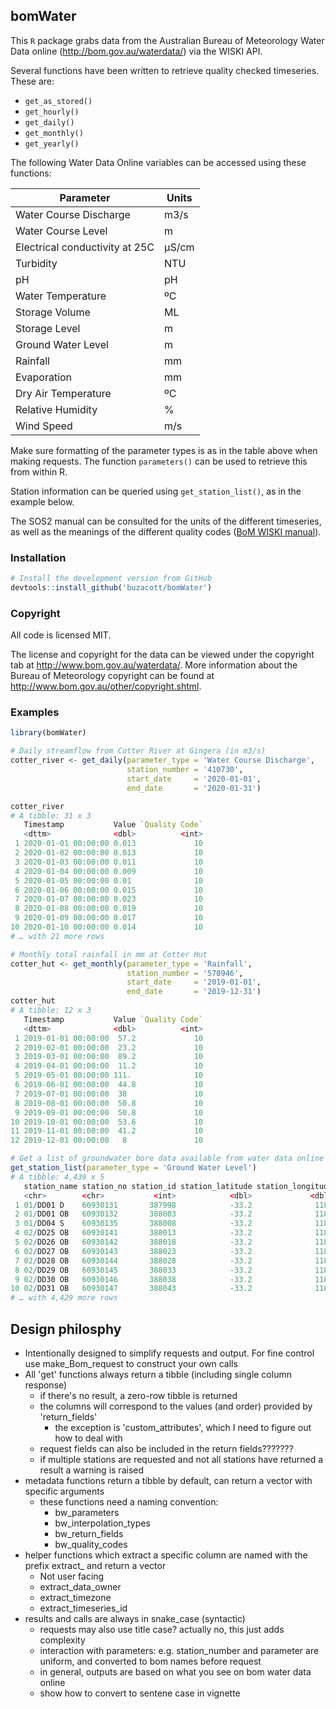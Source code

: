 ## bomWater

This `R` package grabs data from the Australian Bureau of Meteorology Water Data online (http://bom.gov.au/waterdata/) via the WISKI API.

Several functions have been written to retrieve quality checked timeseries. These are:

- `get_as_stored()`
- `get_hourly()`
- `get_daily()`
- `get_monthly()`
- `get_yearly()`

The following Water Data Online variables can be accessed using these functions:

| Parameter                      | Units  |
| ------------------------------ | ------ |
| Water Course Discharge         | m3/s   |
| Water Course Level             | m      |
| Electrical conductivity at 25C | µS/cm  |
| Turbidity                      | NTU    |
| pH                             | pH     |
| Water Temperature              | ºC     |
| Storage Volume                 | ML     |
| Storage Level                  | m      |
| Ground Water Level             | m      |
| Rainfall                       | mm     |
| Evaporation                    | mm     |
| Dry Air Temperature            | ºC     |
| Relative Humidity              | %      |
| Wind Speed                     | m/s    |

Make sure formatting of the parameter types is as in the table above when making requests. The function `parameters()` can be used to retrieve this from within R.

Station information can be queried using `get_station_list()`, as in the example below.

The SOS2 manual can be consulted for the units of the different timeseries, as well as the meanings of the different quality codes ([BoM WISKI manual](http://www.bom.gov.au/waterdata/wiski-web-public/Guide\%20to\%20Sensor\%20Observation\%20Services\%20(SOS2)\%20for\%20Water\%20Data\%20\%20Online\%20v1.0.1.pdf)).

### Installation

```r
# Install the development version from GitHub
devtools::install_github('buzacott/bomWater')
```

### Copyright

All code is licensed MIT.

The license and copyright for the data can be viewed under the copyright tab at http://www.bom.gov.au/waterdata/. More information about the Bureau of Meteorology copyright can be found at http://www.bom.gov.au/other/copyright.shtml.

### Examples

```r
library(bomWater)

# Daily streamflow from Cotter River at Gingera (in m3/s)
cotter_river <- get_daily(parameter_type = 'Water Course Discharge',
                          station_number = '410730',
                          start_date     = '2020-01-01',
                          end_date       = '2020-01-31')

cotter_river
# A tibble: 31 x 3
   Timestamp           Value `Quality Code`
   <dttm>              <dbl>          <int>
 1 2020-01-01 00:00:00 0.013             10
 2 2020-01-02 00:00:00 0.013             10
 3 2020-01-03 00:00:00 0.011             10
 4 2020-01-04 00:00:00 0.009             10
 5 2020-01-05 00:00:00 0.01              10
 6 2020-01-06 00:00:00 0.015             10
 7 2020-01-07 00:00:00 0.023             10
 8 2020-01-08 00:00:00 0.019             10
 9 2020-01-09 00:00:00 0.017             10
10 2020-01-10 00:00:00 0.014             10
# … with 21 more rows

# Monthly total rainfall in mm at Cotter Hut
cotter_hut <- get_monthly(parameter_type = 'Rainfall',
                          station_number = '570946',
                          start_date     = '2019-01-01',
                          end_date       = '2019-12-31')
cotter_hut
# A tibble: 12 x 3
   Timestamp           Value `Quality Code`
   <dttm>              <dbl>          <int>
 1 2019-01-01 00:00:00  57.2             10
 2 2019-02-01 00:00:00  23.2             10
 3 2019-03-01 00:00:00  89.2             10
 4 2019-04-01 00:00:00  11.2             10
 5 2019-05-01 00:00:00 111.              10
 6 2019-06-01 00:00:00  44.8             10
 7 2019-07-01 00:00:00  38               10
 8 2019-08-01 00:00:00  50.8             10
 9 2019-09-01 00:00:00  50.8             10
10 2019-10-01 00:00:00  53.6             10
11 2019-11-01 00:00:00  41.2             10
12 2019-12-01 00:00:00   8               10

# Get a list of groundwater bore data available from water data online
get_station_list(parameter_type = 'Ground Water Level')
# A tibble: 4,439 x 5
   station_name station_no station_id station_latitude station_longitude
   <chr>        <chr>           <int>            <dbl>             <dbl>
 1 01/DD01 D    60930131       387998            -33.2              118.
 2 01/DD01 OB   60930132       388003            -33.2              118.
 3 01/DD04 S    60930135       388008            -33.2              118.
 4 02/DD25 OB   60930141       388013            -33.2              118.
 5 02/DD26 OB   60930142       388018            -33.2              118.
 6 02/DD27 OB   60930143       388023            -33.2              118.
 7 02/DD28 OB   60930144       388028            -33.2              118.
 8 02/DD29 OB   60930145       388033            -33.2              118.
 9 02/DD30 OB   60930146       388038            -33.2              118.
10 02/DD31 OB   60930147       388043            -33.2              118.
# … with 4,429 more rows
```


## Design philosphy
- Intentionally designed to simplify requests and output. For fine control use make_Bom_request to construct your own calls
- All 'get' functions always return a tibble (including single column response)
   - if there's no result, a zero-row tibble is returned
   - the columns will correspond to the values (and order) provided by 'return_fields'
      - the exception is 'custom_attributes', which I need to figure out how to deal with
   - request fields can also be included in the return fields???????
   - if multiple stations are requested and not all stations have returned a result a warning is raised
- metadata functions return a tibble by default, can return a vector with specific arguments
   - these functions need a naming convention:
      - bw_parameters
      - bw_interpolation_types
      - bw_return_fields
      - bw_quality_codes
- helper functions which extract a specific column are named with the prefix extract_ and return a vector
   - Not user facing
   - extract_data_owner
   - extract_timezone
   - extract_timeseries_id
- results and calls are always in snake_case (syntactic)
   - requests may also use title case? actually no, this just adds complexity
   - interaction with parameters: e.g. station_number and parameter are uniform, and converted to bom names before request
   - in general, outputs are based on what you see on bom water data online
   - show how to convert to sentene case in vignette
